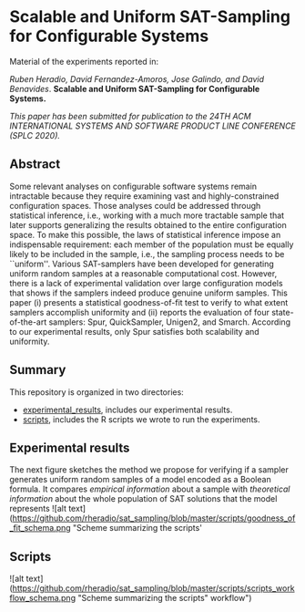 # Scalable and Uniform SAT-Sampling for Configurable Systems

Material of the experiments reported in:

*Ruben Heradio, David Fernandez-Amoros, Jose Galindo, and David Benavides*. 
**Scalable and Uniform SAT-Sampling for Configurable Systems.** 

*This paper has been submitted for publication to the 24TH ACM INTERNATIONAL SYSTEMS AND SOFTWARE PRODUCT LINE CONFERENCE (SPLC 2020).*

## Abstract

Some relevant analyses on configurable software systems remain intractable because they require examining vast and highly-constrained configuration spaces. Those analyses could be addressed through statistical inference, i.e., working with a much more tractable sample that later supports generalizing the results obtained to the entire configuration space. To make this possible, the laws of statistical inference impose an indispensable requirement: each member of the population must be equally likely to be included in the sample, i.e., the sampling process needs to be ``uniform''. Various SAT-samplers have been developed for generating uniform random samples at a reasonable computational cost. However, there is a lack of experimental validation over large configuration models that shows if the samplers indeed produce genuine uniform samples. This paper (i) presents a statistical goodness-of-fit test to verify to what extent samplers accomplish uniformity and (ii) reports the evaluation of four state-of-the-art samplers: Spur, QuickSampler, Unigen2, and Smarch.  According to our experimental results, only Spur satisfies both scalability and uniformity.

## Summary

This repository is organized in two directories:

* [experimental_results](https://github.com/rheradio/sat_sampling/tree/master/experimental_results), includes our experimental results.
* [scripts](https://github.com/rheradio/sat_sampling/tree/master/scripts), includes the R scripts we wrote to run the experiments.


## Experimental results

The next figure sketches the method we propose for verifying if a sampler generates uniform random samples of a model encoded as a Boolean formula. It compares *empirical information* about a sample with *theoretical information* about the whole population of SAT solutions that the model represents
![alt text](https://github.com/rheradio/sat_sampling/blob/master/scripts/goodness_of_fit_schema.png "Scheme summarizing the scripts' 

## Scripts

![alt text](https://github.com/rheradio/sat_sampling/blob/master/scripts/scripts_workflow_schema.png "Scheme summarizing the scripts" workflow")

